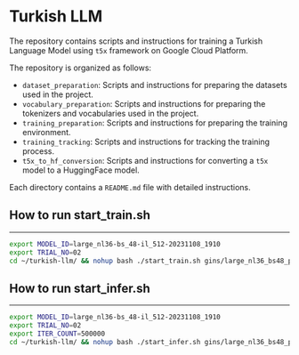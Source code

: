 # Turkish LLM 

The repository contains scripts and instructions for training a Turkish Language Model using `t5x` framework on Google Cloud Platform.

The repository is organized as follows:
- `dataset_preparation`: Scripts and instructions for preparing the datasets used in the project.
- `vocabulary_preparation`: Scripts and instructions for preparing the tokenizers and vocabularies used in the project.
- `training_preparation`: Scripts and instructions for preparing the training environment.
- `training_tracking`: Scripts and instructions for tracking the training process.
- `t5x_to_hf_conversion`: Scripts and instructions for converting a `t5x` model to a HuggingFace model.

Each directory contains a `README.md` file with detailed instructions.

## How to run start_train.sh
--------------------------

```bash
export MODEL_ID=large_nl36-bs_48-il_512-20231108_1910
export TRIAL_NO=02
cd ~/turkish-llm/ && nohup bash ./start_train.sh gins/large_nl36_bs48_pretrain_all.gin ${MODEL_ID} --gin.MIXTURE_OR_TASK_NAME=\"pretrain_all_v2\" >> train-${MODEL_ID}-${TRIAL_NO}.log &
```

## How to run start_infer.sh
-------------------------

```bash
export MODEL_ID=large_nl36-bs_48-il_512-20231108_1910
export TRIAL_NO=02
export ITER_COUNT=500000
cd ~/turkish-llm/ && nohup bash ./start_infer.sh gins/large_nl36_bs48_pretrain_all_infer.gin ${MODEL_ID} ${ITER_COUNT} --gin.MIXTURE_OR_TASK_NAME=\"pretrain_all_v2\" >> infer-${MODEL_ID}-${TRIAL_NO}.log &
```